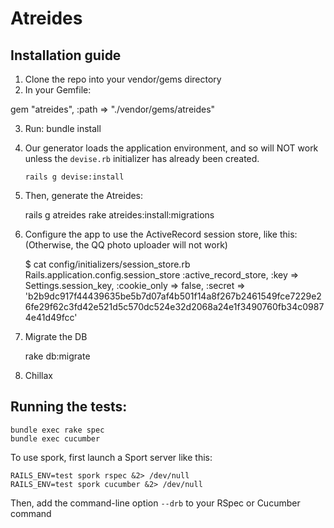 # Atreides

## Installation guide ##

1) Clone the repo into your vendor/gems directory
2) In your Gemfile:

  gem "atreides", :path => "./vendor/gems/atreides"

3) Run:
  bundle install

4) Our generator loads the application environment, and so will NOT work unless the `devise.rb`
initializer has already been created.

    `rails g devise:install`

5) Then, generate the Atreides:

    rails g atreides
    rake atreides:install:migrations

6) Configure the app to use the ActiveRecord session store, like this:
(Otherwise, the QQ photo uploader will not work)

    $ cat config/initializers/session_store.rb
    Rails.application.config.session_store :active_record_store,
      :key => Settings.session_key,
      :cookie_only => false,
      :secret => 'b2b9dc917f44439635be5b7d07af4b501f14a8f267b2461549fce7229e26fe29f62c3fd42e521d5c570dc524e32d2068a24e1f3490760fb34c09874e41d49fcc'

7) Migrate the DB

    rake db:migrate

8) Chillax


## Running the tests: ##

    bundle exec rake spec
    bundle exec cucumber

To use spork, first launch a Sport server like this:

    RAILS_ENV=test spork rspec &2> /dev/null
    RAILS_ENV=test spork cucumber &2> /dev/null

Then, add the command-line option `--drb` to your RSpec or Cucumber command

